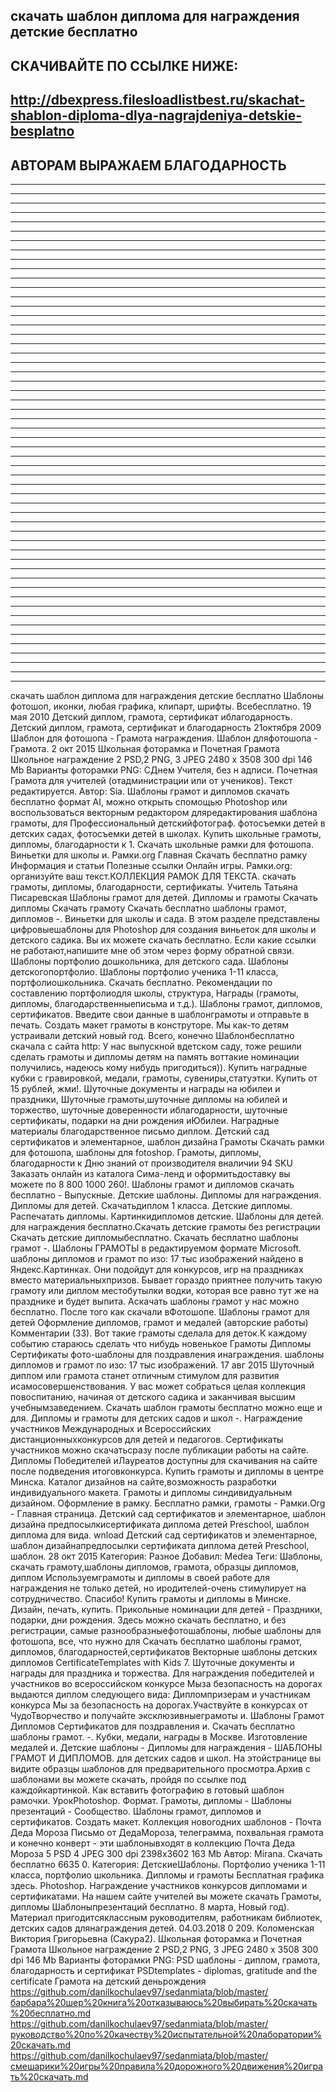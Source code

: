 скачать шаблон диплома для награждения детские бесплатно
--------------------------------------------------
СКАЧИВАЙТЕ ПО ССЫЛКЕ НИЖЕ:
--------------------------------------------------
http://dbexpress.filesloadlistbest.ru/skachat-shablon-diploma-dlya-nagrajdeniya-detskie-besplatno
--------------------------------------------------
АВТОРАМ ВЫРАЖАЕМ БЛАГОДАРНОСТЬ
--------------------------------------------------
--------------------------------------------------
--------------------------------------------------
--------------------------------------------------
--------------------------------------------------
--------------------------------------------------
--------------------------------------------------
--------------------------------------------------
--------------------------------------------------
--------------------------------------------------
--------------------------------------------------
--------------------------------------------------
--------------------------------------------------
--------------------------------------------------
--------------------------------------------------
--------------------------------------------------
--------------------------------------------------
--------------------------------------------------
--------------------------------------------------
--------------------------------------------------
--------------------------------------------------
--------------------------------------------------
--------------------------------------------------
--------------------------------------------------
--------------------------------------------------
--------------------------------------------------
--------------------------------------------------
--------------------------------------------------
--------------------------------------------------
--------------------------------------------------
--------------------------------------------------
--------------------------------------------------
--------------------------------------------------
--------------------------------------------------
--------------------------------------------------
--------------------------------------------------
--------------------------------------------------
--------------------------------------------------
--------------------------------------------------
--------------------------------------------------
--------------------------------------------------
--------------------------------------------------
--------------------------------------------------
--------------------------------------------------
--------------------------------------------------
--------------------------------------------------
--------------------------------------------------
--------------------------------------------------
--------------------------------------------------
--------------------------------------------------
--------------------------------------------------
--------------------------------------------------
--------------------------------------------------
--------------------------------------------------
--------------------------------------------------
скачать шаблон диплома для награждения детские бесплатно Шаблоны фотошоп, иконки, любая графика, клипарт, шрифты. Всебесплатно.  19 мая 2010 Детский диплом, грамота, сертификат иблагодарность. Детский диплом, грамота, сертификат и благодарность  21октября 2009 Шаблон для фотошопа - Грамота награждения. Шаблон дляфотошопа - Грамота. 2 окт 2015  Школьная фоторамка и Почетная Грамота  Школьное награждение 2 PSD,2 PNG, 3 JPEG  2480 x 3508  300 dpi  146 Mb Варианты фоторамки PNG: СДнем Учителя, без н адписи. Почетная Грамота для учителей (отадминистрации или от учеников). Текст редактируется. Автор: Sia. Шаблоны грамот и дипломов скачать бесплатно формат AI, можно открыть спомощью Photoshop или воспользоваться векторным редактором дляредактирования шаблона грамоты, для  Профессиональный детскийфотограф. фотосъемки детей в детских садах, фотосъемки детей в школах. Купить школьные грамоты, дипломы, благодарности к 1. Скачать школьные рамки для фотошопа. Виньетки для школы и. Рамки.org  Главная  Скачать бесплатно рамку  Информация и статьи Полезные ссылки  Онлайн игры. Рамки.org: организуйте ваш текст.КОЛЛЕКЦИЯ РАМОК ДЛЯ ТЕКСТА. скачать грамоты, дипломы, благодарности, сертификаты. Учитель Татьяна Писаревская  Шаблоны грамот для детей. Дипломы и грамоты  Скачать дипломы  Скачать грамоту
Скачать бесплатно шаблоны грамот, дипломов  -. Виньетки для школы и сада. В этом разделе представлены цифровыешаблоны для Photoshop для создания виньеток для школы и детского садика. Вы их можете скачать бесплатно. Если какие ссылки не работают,напишите мне об этом через форму обратной связи. Шаблоны портфолио дошкольника, для детского сада. Шаблоны детскогопортфолио. Шаблоны портфолио ученика 1-11 класса, портфолиошкольника. Скачать бесплатно. Рекомендации по составлению портфолиодля школы, структура,  Награды (грамоты, дипломы, благодарственныеписьма и т.д.). Шаблоны грамот, дипломов, сертификатов. Введите свои данные в шаблонграмоты и отправьте в печать. Создать макет грамоты в конструторе. Мы как-то детям устраивали детский новый год. Всего, конечно  Шаблонбесплатно скачала с сайта http:  У нас выпускной вдетском саду, тоже решили сделать грамоты и дипломы детям на память воттакие номинации получились, надеюсь кому нибудь пригодиться)). Купить наградные кубки с гравировкой, медали, грамоты, сувениры,статуэтки. Купить от 15 рублей, жми!. Шуточные документы и награды на юбилеи и праздники, Шуточные грамоты,шуточные дипломы на юбилей и торжество, шуточные доверенности иблагодарности, шуточные сертификаты, подарки на дни рождения иЮбилеи. Наградные материалы  благодарственное письмо диплом. Детский сад сертификатов и элементарное, шаблон дизайна
Грамоты  Скачать рамки для фотошопа, шаблоны для fotoshop. Грамоты, дипломы, благодарности к Дню знаний от производителя вналичии 94 SKU  Заказать онлайн из каталога Сима-ленд и оформитьдоставку вы можете по  8 800 1000 260!. Шаблоны грамот и дипломов скачать бесплатно - Выпускные. Детские шаблоны. Дипломы для награждения. Дипломы для детей. Скачатьдиплом 1 класса. Детские дипломы. Распечатать дипломы. Картинкидипломов детские. Шаблоны для детей.  для награждения бесплатно.Скачать детские грамоты без регистрации  Скачать детские дипломыбесплатно. Скачать бесплатно шаблоны грамот -. Шаблоны ГРАМОТЫ в редактируемом формате Microsoft. шаблоны дипломов и грамот по изо: 17 тыс изображений найдено в Яндекс.Картинках. Они подойдут для конкурсов, игр на праздниках вместо материальныхпризов. Бывает гораздо приятнее получить такую грамоту или диплом местобутылки водки, которая все равно тут же на празднике и будет выпита. Аскачать шаблоны грамот у нас можно бесплатно. После того как скачали вФотошопе. Шаблоны грамот для детей  Оформление дипломов, грамот и медалей (авторские работы) Комментарии (33). Вот такие грамоты сделала для деток.К каждому событию стараюсь сделать что нибудь новенькое
Грамоты Дипломы Сертификаты фото-шаблоны для поздравления инаграждения. шаблоны дипломов и грамот по изо: 17 тыс изображений. 17 авг 2015  Шуточный диплом или грамота станет отличным стимулом для развития исамосовершенствования. У вас может собраться целая коллекция повоспитанию, начиная от детского садика и заканчивая высшим учебнымзаведением. Скачать шаблон грамоты бесплатно можно еще и для. Дипломы и грамоты для детских садов и школ -. Награждение участников Международных и Всероссийских дистанционныхконкурсов для детей и педагогов.  Сертификаты участников можно скачатьсразу после публикации работы на сайте.  Дипломы Победителей иЛауреатов доступны для скачивания на сайте после подведения итоговконкурса. Купить грамоты и дипломы в центре Минска. Каталог дизайнов на сайте,возможность разработки индивидуального макета. Грамоты и дипломы синдивидуальным дизайном. Оформление в рамку. Бесплатно рамки, грамоты - Рамки.Org - Главная страница. Детский сад сертификатов и элементарное, шаблон дизайна предпосылкисертификата диплома детей Preschool, шаблон диплома для вида. wnload Детский сад сертификатов и элементарное, шаблон дизайнапредпосылки сертификата диплома детей Preschool, шаблон. 28 окт 2015  Категория: Разное  Добавил: Medea  Теги: Шаблоны, скачать грамоту,шаблоны дипломов, грамота, образцы дипломов, диплом  Используемграмоты и дипломы в своей работе для награждения не только детей, но иродителей-очень стимулирует на сотрудничество. Спасибо!
Купить грамоты и дипломы в Минске. Дизайн, печать, купить. Прикольные номинации для детей - Праздники, подарки, дни рождения. Здесь можно скачать бесплатно, и без регистрации, самые разнообразныефотошаблоны, любые шаблоны для фотошопа, все, что нужно для Скачать бесплатно шаблоны грамот, дипломов, благодарностей,сертификатов  Векторные шаблоны детских дипломов  CertificateTemplates with Kids 7. Шуточные документы и награды для праздника и торжества. Для награждения победителей и участников во всероссийском конкурсе Мыза безопасность на дорогах выдаются диплом следующего вида: Дипломпризерам и участникам конкурса Мы за безопасность на дорогах.Участвуйте в конкурсах от ЧудоТворчество и получайте эксклюзивныеграмоты и. Шаблоны Грамот Дипломов Сертификатов для поздравления и. Скачать бесплатно шаблоны грамот. -. Кубки, медали, награды в Москве. Изготовление медалей и. Детские шаблоны - Дипломы для награждения -
ШАБЛОНЫ ГРАМОТ И ДИПЛОМОВ. для детских садов и школ. На этойстранице вы видите образцы шаблонов для предварительного просмотра.Архив с шаблонами вы можете скачать, пройдя по ссылке под каждойкартинкой. Как вставить фотографию в готовый шаблон рамочки. УрокPhotoshop. Формат. Грамоты, дипломы - Шаблоны презентаций - Сообщество. Шаблоны грамот, дипломов и сертификатов. Создать макет. Коллекция новогодних шаблонов - Почта Деда Мороза Письмо от ДедаМороза, телеграмма, похвальная грамота и конечно конверт - эти шаблонывходят в коллекцию Почта Деда Мороза 5 PSD 4 JPEG  300 dpi  2398х3602 163 Mb Автор: Mirana. Скачать бесплатно 6635 0. Категория: ДетскиеШаблоны. Портфолио ученика 1-11 класса, портфолио школьника. Дипломы и грамоты  Бесплатная графика здесь. Photoshop. Награждение участников конкурсов дипломами и сертификатами. На нашем сайте учителей вы можете скачать Грамоты, дипломы Шаблоныпрезентаций бесплатно.  8 марта, Новый год). Материал пригодитсяклассным руководителям, работникам библиотек, детских садов длянаграждения детей. 04.03.2018 0 209. Коломенская Виктория Григорьевна (Сакура2). Школьная фоторамка и Почетная Грамота  Школьное награждение 2 PSD,2 PNG, 3 JPEG  2480 x 3508  300 dpi  146 Mb Варианты фоторамки PNG: PSD шаблоны - диплом, грамота, благодарность и сертификат  PSDtemplates - diplomas, gratitude and the certificate  Грамота на детский деньрождения
https://github.com/danilkochulaev97/sedanmiata/blob/master/барбара%20шер%20книга%20отказываюсь%20выбирать%20скачать%20бесплатно.md
https://github.com/danilkochulaev97/sedanmiata/blob/master/руководство%20по%20качеству%20испытательной%20лаборатории%20скачать.md
https://github.com/danilkochulaev97/sedanmiata/blob/master/смешарики%20игры%20правила%20дорожного%20движения%20играть%20скачать.md